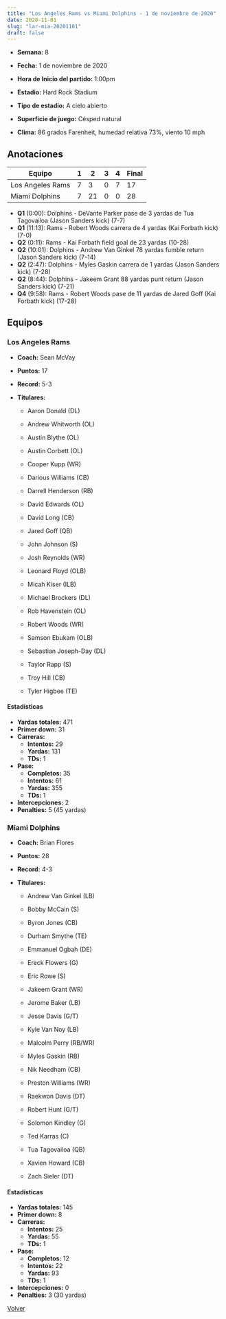 ```yaml
---
title: "Los Angeles Rams vs Miami Dolphins - 1 de noviembre de 2020"
date: 2020-11-01
slug: "lar-mia-20201101"
draft: false
---
```


* **Semana:** 8
* **Fecha:** 1 de noviembre de 2020

* **Hora de Inicio del partido:** 1:00pm
* **Estadio:** Hard Rock Stadium
* **Tipo de estadio:** A cielo abierto
* **Superficie de juego:** Césped natural
* **Clima:** 86 grados Farenheit, humedad relativa 73%, viento 10 mph





## Anotaciones
| Equipo | 1 | 2 | 3 | 4 | Final |
|--------|---|---|---|---|-------|
| Los Angeles Rams  | 7 | 3 | 0 | 7  | 17 |
| Miami Dolphins  | 7 | 21 | 0 | 0  | 28 |
* **Q1** (0:00): Dolphins - DeVante Parker pase de 3 yardas de Tua Tagovailoa (Jason Sanders kick) (7-7)
* **Q1** (11:13): Rams - Robert Woods carrera de 4 yardas (Kai Forbath kick) (7-0)
* **Q2** (0:11): Rams - Kai Forbath field goal de 23 yardas (10-28)
* **Q2** (10:01): Dolphins - Andrew Van Ginkel 78 yardas fumble return (Jason Sanders kick) (7-14)
* **Q2** (2:47): Dolphins - Myles Gaskin carrera de 1 yardas (Jason Sanders kick) (7-28)
* **Q2** (8:44): Dolphins - Jakeem Grant 88 yardas punt return (Jason Sanders kick) (7-21)
* **Q4** (9:58): Rams - Robert Woods pase de 11 yardas de Jared Goff (Kai Forbath kick) (17-28)


## Equipos


### Los Angeles Rams
* **Coach:** Sean McVay
* **Puntos:** 17
* **Record:** 5-3
* **Titulares:** 

  * Aaron Donald (DL) 

  * Andrew Whitworth (OL) 

  * Austin Blythe (OL) 

  * Austin Corbett (OL) 

  * Cooper Kupp (WR) 

  * Darious Williams (CB) 

  * Darrell Henderson (RB) 

  * David Edwards (OL) 

  * David Long (CB) 

  * Jared Goff (QB) 

  * John Johnson (S) 

  * Josh Reynolds (WR) 

  * Leonard Floyd (OLB) 

  * Micah Kiser (ILB) 

  * Michael Brockers (DL) 

  * Rob Havenstein (OL) 

  * Robert Woods (WR) 

  * Samson Ebukam (OLB) 

  * Sebastian Joseph-Day (DL) 

  * Taylor Rapp (S) 

  * Troy Hill (CB) 

  * Tyler Higbee (TE) 

#### Estadísticas
* **Yardas totales:** 471
* **Primer down:** 31
* **Carreras:**
  * **Intentos:** 29
  * **Yardas:** 131
  * **TDs:** 1
* **Pase:**
  * **Completos:** 35
  * **Intentos:** 61
  * **Yardas:** 355
  * **TDs:** 1
* **Intercepciones:** 2
* **Penalties:** 5 (45 yardas)

### Miami Dolphins
* **Coach:** Brian Flores
* **Puntos:** 28
* **Record:** 4-3
* **Titulares:** 

  * Andrew Van Ginkel (LB) 

  * Bobby McCain (S) 

  * Byron Jones (CB) 

  * Durham Smythe (TE) 

  * Emmanuel Ogbah (DE) 

  * Ereck Flowers (G) 

  * Eric Rowe (S) 

  * Jakeem Grant (WR) 

  * Jerome Baker (LB) 

  * Jesse Davis (G/T) 

  * Kyle Van Noy (LB) 

  * Malcolm Perry (RB/WR) 

  * Myles Gaskin (RB) 

  * Nik Needham (CB) 

  * Preston Williams (WR) 

  * Raekwon Davis (DT) 

  * Robert Hunt (G/T) 

  * Solomon Kindley (G) 

  * Ted Karras (C) 

  * Tua Tagovailoa (QB) 

  * Xavien Howard (CB) 

  * Zach Sieler (DT) 

#### Estadísticas
* **Yardas totales:** 145
* **Primer down:** 8
* **Carreras:**
  * **Intentos:** 25
  * **Yardas:** 55
  * **TDs:** 1
* **Pase:**
  * **Completos:** 12
  * **Intentos:** 22
  * **Yardas:** 93
  * **TDs:** 1
* **Intercepciones:** 0
* **Penalties:** 3 (30 yardas)


[Volver](/historia/2020)
